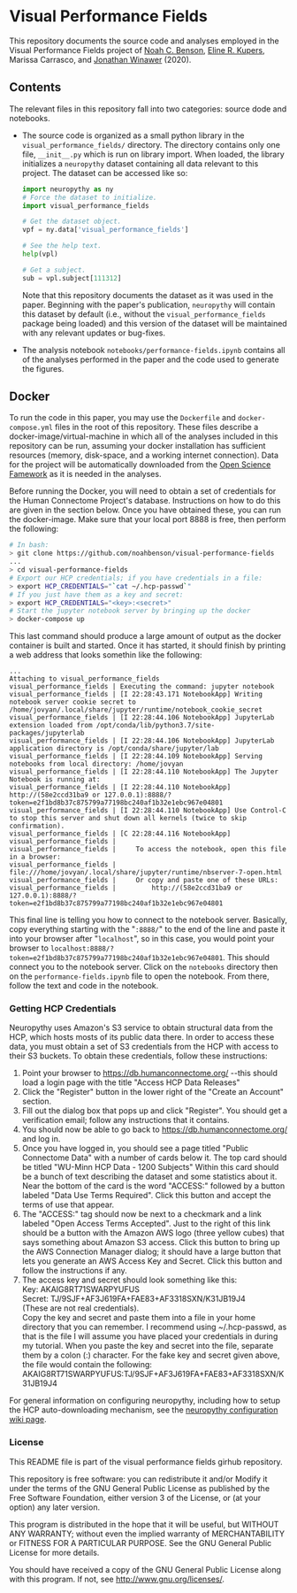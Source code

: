 # Visual Performance Fields

This repository documents the source code and analyses employed in the Visual Performance Fields
project of [Noah C. Benson](https://github.com/noahbenson), [Eline R. Kupers](https://github.com/elinekupers),
Marissa Carrasco, and [Jonathan Winawer](https://github.com/WinawerLab) (2020).

## Contents

The relevant files in this repository fall into two categories: source dode and notebooks.

* The source code is organized as a small python library in the `visual_performance_fields/`
  directory. The directory contains only one file, `__init__.py` which is run on library import.
  When loaded, the library initializes a `neuropythy` dataset containing all data relevant to
  this project. The dataset can be accessed like so:

  ```python
  import neuropythy as ny
  # Force the dataset to initialize.
  import visual_performance_fields

  # Get the dataset object.
  vpf = ny.data['visual_performance_fields']

  # See the help text.
  help(vpl)

  # Get a subject.
  sub = vpl.subject[111312]
  ```

  Note that this repository documents the dataset as it was used in the paper. Beginning with the
  paper's publication, `neuropythy` will contain this dataset by default (i.e., without the
  `visual_performance_fields` package being loaded) and this version of the dataset will be
  maintained with any relevant updates or bug-fixes.
* The analysis notebook `notebooks/performance-fields.ipynb` contains all of the analyses performed
  in the paper and the code used to generate the figures.

## Docker

To run the code in this paper, you may use the `Dockerfile` and `docker-compose.yml` files in
the root of this repository. These files describe a docker-image/virtual-machine in which all
of the analyses included in this repository can be run, assuming your docker installation has
sufficient resources (memory, disk-space, and a working internet connection). Data for the
project will be automatically downloaded from the [Open Science Famework](https://osf.io/5gprz/)
as it is needed in the analyses.

Before running the Docker, you will need to obtain a set of credentials for the Human Connectome
Project's database. Instructions on how to do this are given in the section below. Once you
have obtained these, you can run the docker-image. Make sure that your local port 8888 is free,
then perform the following:

```bash
# In bash:
> git clone https://github.com/noahbenson/visual-performance-fields
...
> cd visual-performance-fields
# Export our HCP credentials; if you have credentials in a file:
> export HCP_CREDENTIALS="`cat ~/.hcp-passwd`"
# If you just have them as a key and secret:
> export HCP_CREDENTIALS="<key>:<secret>"
# Start the jupyter notebook server by bringing up the docker
> docker-compose up
```

This last command should produce a large amount of output as the docker container is built
and started. Once it has started, it should finish by printing a web address that looks
somethin like the following:

```
...
Attaching to visual_performance_fields
visual_performance_fields | Executing the command: jupyter notebook
visual_performance_fields | [I 22:28:43.171 NotebookApp] Writing notebook server cookie secret to /home/jovyan/.local/share/jupyter/runtime/notebook_cookie_secret
visual_performance_fields | [I 22:28:44.106 NotebookApp] JupyterLab extension loaded from /opt/conda/lib/python3.7/site-packages/jupyterlab
visual_performance_fields | [I 22:28:44.106 NotebookApp] JupyterLab application directory is /opt/conda/share/jupyter/lab
visual_performance_fields | [I 22:28:44.109 NotebookApp] Serving notebooks from local directory: /home/jovyan
visual_performance_fields | [I 22:28:44.110 NotebookApp] The Jupyter Notebook is running at:
visual_performance_fields | [I 22:28:44.110 NotebookApp] http://(58e2ccd31ba9 or 127.0.0.1):8888/?token=e2f1bd8b37c875799a77198bc240af1b32e1ebc967e04801
visual_performance_fields | [I 22:28:44.110 NotebookApp] Use Control-C to stop this server and shut down all kernels (twice to skip confirmation).
visual_performance_fields | [C 22:28:44.116 NotebookApp]
visual_performance_fields |
visual_performance_fields |     To access the notebook, open this file in a browser:
visual_performance_fields |         file:///home/jovyan/.local/share/jupyter/runtime/nbserver-7-open.html
visual_performance_fields |     Or copy and paste one of these URLs:
visual_performance_fields |         http://(58e2ccd31ba9 or 127.0.0.1):8888/?token=e2f1bd8b37c875799a77198bc240af1b32e1ebc967e04801
```

This final line is telling you how to connect to the notebook server. Basically, copy
everything starting with the "`:8888/`" to the end of the line and paste it into your
browser after "`localhost`", so in this case, you would point your browser to
`localhost:8888/?token=e2f1bd8b37c875799a77198bc240af1b32e1ebc967e04801`. This should
connect you to the notebook server. Click on the `notebooks` directory then on the
`performance-fields.ipynb` file to open the notebook. From there, follow the text and
code in the notebook.


### <a name="credentials"></a> Getting HCP Credentials

Neuropythy uses Amazon's S3 service to obtain structural data from the HCP,
which hosts mosts of its public data there. In order to access these data, you
must obtain a set of S3 credentials from the HCP with access to their S3
buckets. To obtain these credentials, follow these instructions:

1. Point your browser to https://db.humanconnectome.org/ --this should load a
   login page with the title "Access HCP Data Releases"
2. Click the "Register" button in the lower right of the "Create an Account"
   section.
3. Fill out the dialog box that pops up and click "Register". You should get
   a verification email; follow any instructions that it contains.
4. You should now be able to go back to https://db.humanconnectome.org/ and
   log in.
5. Once you have logged in, you should see a page titled "Public Connectome
   Data" with a number of cards below it. The top card should be titled
   "WU-Minn HCP Data - 1200 Subjects" Within this card should be a bunch of
   text describing the dataset and some statistics about it. Near the bottom
   of the card is the word "ACCESS:" followed by a button labeled "Data Use
   Terms Required". Click this button and accept the terms of use that
   appear.
6. The "ACCESS:" tag should now be next to a checkmark and a link labeled
   "Open Access Terms Accepted". Just to the right of this link should be a
   button with the Amazon AWS logo (three yellow cubes) that says something
   about Amazon S3 access. Click this button to bring up the AWS Connection
   Manager dialog; it should have a large button that lets you generate an
   AWS Access Key and Secret. Click this button and follow the instructions
   if any.
7. The access key and secret should look something like this:  
   Key: AKAIG8RT71SWARPYUFUS  
   Secret: TJ/9SJF+AF3J619FA+FAE83+AF3318SXN/K31JB19J4  
   (These are not real credentials).  
   Copy the key and secret and paste them into a file in your home
   directory that you can remember. I recommend using ~/.hcp-passwd, as that
   is the file I will assume you have placed your credentials in during my
   tutorial. When you paste the key and secret into the file, separate them
   by a colon (:) character. For the fake key and secret given above, the
   file would contain the following:  
   AKAIG8RT71SWARPYUFUS:TJ/9SJF+AF3J619FA+FAE83+AF3318SXN/K31JB19J4

For general information on configuring neuropythy, including how to setup the HCP
auto-downloading mechanism, see the [neuropythy configuration wiki
page](https://github.com/noahbenson/neuropythy/wiki/Configuration).


### License 

This README file is part of the visual performance fields girhub repository.

This repository is free software: you can redistribute it and/or Modify it under
the terms of the GNU General Public License as published by the Free Software
Foundation, either version 3 of the License, or (at your option) any later
version.

This program is distributed in the hope that it will be useful, but WITHOUT ANY
WARRANTY; without even the implied warranty of MERCHANTABILITY or FITNESS FOR A
PARTICULAR PURPOSE.  See the GNU General Public License for more details.

You should have received a copy of the GNU General Public License along with
this program.  If not, see <http://www.gnu.org/licenses/>.




  
  
  
